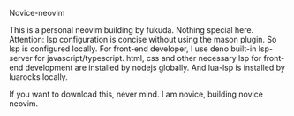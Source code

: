 Novice-neovim

This is a personal neovim building by fukuda.
Nothing special here.
Attention: lsp configuration is concise without using the mason plugin. So lsp is configured locally.
For front-end developer, I use deno built-in lsp-server for javascript/typescript.
html, css and other necessary lsp for front-end development are installed by nodejs globally.
And lua-lsp is installed by luarocks locally.

If you want to download this, never mind.
I am novice, building novice neovim.
